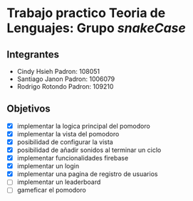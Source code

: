 # Trabajo practico Teoria de Lenguajes: Grupo *snakeCase*

## Integrantes
- Cindy Hsieh     Padron: 108051
- Santiago Janon     Padron: 1006079
- Rodrigo Rotondo     Padron: 109210

## Objetivos
- [x] implementar la logica principal del pomodoro
- [x] implementar la vista del pomodoro
- [x] posibilidad de configurar la vista
- [x] posibilidad de añadir sonidos al terminar un ciclo
- [x] implementar funcionalidades firebase
- [x] implementar un login
- [x] implementar una pagina de registro de usuarios
- [ ] implementar un leaderboard
- [ ] gameficar el pomodoro
